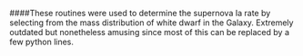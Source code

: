 ####These routines were used to determine the supernova Ia rate by selecting from the mass distribution of white dwarf in the Galaxy. Extremely outdated but nonetheless amusing since most of this can be replaced by a few python lines.
